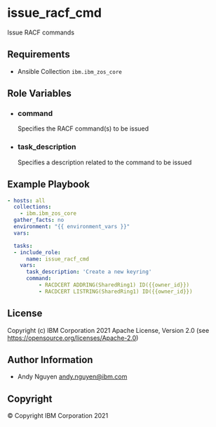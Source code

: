 issue_racf_cmd
=========

Issue RACF commands

Requirements
------------

- Ansible Collection `ibm.ibm_zos_core`

Role Variables
--------------

- ### **command**

  Specifies the RACF command(s) to be issued
- ### **task_description**

  Specifies a description related to the command to be issued

Example Playbook
----------------

```yaml
- hosts: all
  collections:
    - ibm.ibm_zos_core
  gather_facts: no
  environment: "{{ environment_vars }}"
  vars:

  tasks:
  - include_role:
      name: issue_racf_cmd
    vars:
      task_description: 'Create a new keyring'
      command:
          - RACDCERT ADDRING(SharedRing1) ID({{owner_id}})
          - RACDCERT LISTRING(SharedRing1) ID({{owner_id}})
```

License
-------

Copyright (c) IBM Corporation 2021 Apache License, Version 2.0 (see https://opensource.org/licenses/Apache-2.0)

Author Information
------------------

- Andy Nguyen andy.nguyen@ibm.com

Copyright
---------

© Copyright IBM Corporation 2021
